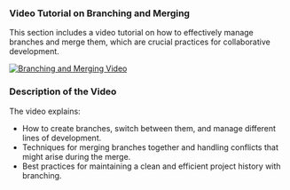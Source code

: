 ### Video Tutorial on Branching and Merging

This section includes a video tutorial on how to effectively manage branches and merge them, which are crucial practices for collaborative development.

[![Branching and Merging Video](http://img.youtube.com/vi/URL/0.jpg)](http://www.youtube.com/watch?v=URL)

### Description of the Video

The video explains:
- How to create branches, switch between them, and manage different lines of development.
- Techniques for merging branches together and handling conflicts that might arise during the merge.
- Best practices for maintaining a clean and efficient project history with branching.
